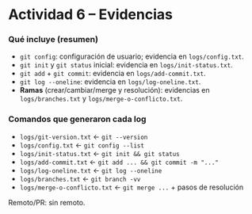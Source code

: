 # Actividad 6 – Evidencias

### Qué incluye (resumen)
- `git config`: configuración de usuario; evidencia en `logs/config.txt`.
- `git init` y `git status` inicial: evidencia en `logs/init-status.txt`.
- `git add` + `git commit`: evidencia en `logs/add-commit.txt`.
- `git log --oneline`: evidencia en `logs/log-oneline.txt`.
- **Ramas** (crear/cambiar/merge y resolución): evidencias en `logs/branches.txt` y `logs/merge-o-conflicto.txt`.

### Comandos que generaron cada log
- `logs/git-version.txt` ← `git --version`
- `logs/config.txt` ← `git config --list`
- `logs/init-status.txt` ← `git init && git status`
- `logs/add-commit.txt` ← `git add ... && git commit -m "..."`
- `logs/log-oneline.txt` ← `git log --oneline`
- `logs/branches.txt` ← `git branch -vv`
- `logs/merge-o-conflicto.txt` ← `git merge ...` + pasos de resolución

Remoto/PR: sin remoto.